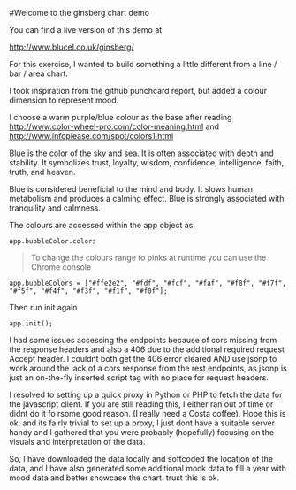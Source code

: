 #Welcome to the ginsberg chart demo

You can find a live version of this demo at

http://www.blucel.co.uk/ginsberg/

For this exercise, I wanted to build something a little different from a line / bar / area chart.

I took inspiration from the github punchcard report, but added a colour dimension to represent mood.

I choose a warm purple/blue colour as the base after reading http://www.color-wheel-pro.com/color-meaning.html and http://www.infoplease.com/spot/colors1.html

Blue is the color of the sky and sea. It is often associated with depth and stability. It symbolizes trust, loyalty, wisdom, confidence, intelligence, faith, truth, and heaven.

Blue is considered beneficial to the mind and body. It slows human metabolism and produces a calming effect. Blue is strongly associated with tranquility and calmness.

The colours are accessed within the app object as

    app.bubbleColor.colors

>To change the colours range to pinks at runtime you can use the Chrome console

    app.bubbleColors = ["#ffe2e2", "#fdf", "#fcf", "#faf", "#f8f", "#f7f", "#f5f", "#f4f", "#f3f", "#f1f", "#f0f"];

Then run init again

    app.init();

I had some issues accessing the endpoints because of cors missing from the response headers and also a 406 due to the additional required request Accept header.
I couldnt both get the 406 error cleared AND use jsonp to work around the lack of a cors response from the rest endpoints, as jsonp is just an on-the-fly inserted script tag with no place for request headers.

I resolved to setting up a quick proxy in Python or PHP to fetch the data for the javascript client. If you are still reading this, I either ran out of time or didnt do it fo rsome good reason. (I really need a Costa coffee). Hope this is ok, and its fairly trivial to set up a proxy, I just dont have a suitable server handy and I gathered that you were probably (hopefully) focusing on the visuals and interpretation of the data.

So, I have downloaded the data locally and softcoded the location of the data, and I have also generated some additional mock data to fill a year with mood data and better showcase the chart. trust this is ok.
